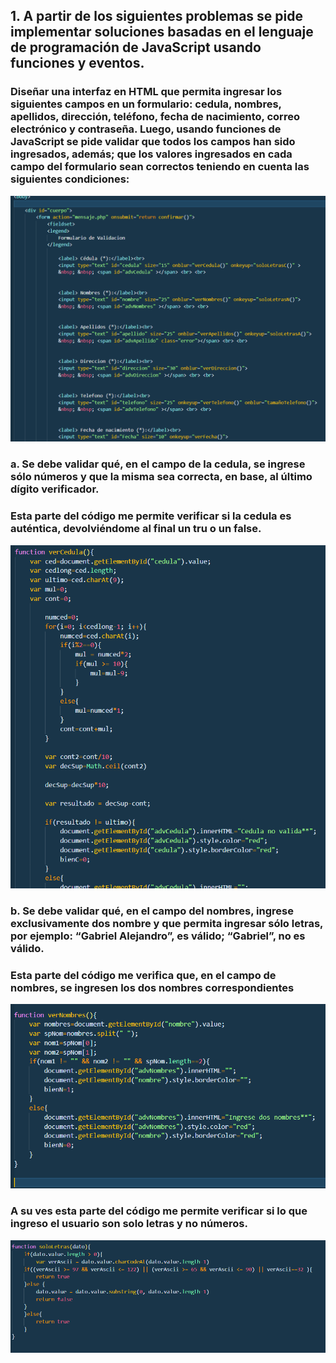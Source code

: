 ## 1.	A partir de los siguientes problemas se pide implementar soluciones basadas en el lenguaje de programación de JavaScript usando funciones y eventos.


### Diseñar una interfaz en HTML que permita ingresar los siguientes campos en un formulario: cedula, nombres, apellidos, dirección, teléfono, fecha de nacimiento, correo electrónico y contraseña. Luego, usando funciones de JavaScript se pide validar que todos los campos han sido ingresados, además; que los valores ingresados en cada campo del formulario sean correctos teniendo en cuenta las siguientes condiciones:
![1](/imagenesReadMe/1.png?raw=true "Title")


### a. Se debe validar qué, en el campo de la cedula, se ingrese sólo números y que la misma sea correcta, en base, al último dígito verificador.
### Esta parte del código me permite verificar si la cedula es auténtica, devolviéndome al final un tru o un false.
![2](/imagenesReadMe/2.png?raw=true "Title")


### b. Se debe validar qué, en el campo del nombres, ingrese exclusivamente dos nombre y que permita ingresar sólo letras, por ejemplo: “Gabriel Alejandro”, es válido; “Gabriel”, no es válido.
### Esta parte del código me verifica que, en el campo de nombres, se ingresen los dos nombres correspondientes
![3](/imagenesReadMe/3.png?raw=true "Title")

### A su ves esta parte del código me permite verificar si lo que ingreso el usuario son solo letras y no números.

![4](/imagenesReadMe/4.png?raw=true "Title")






















